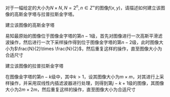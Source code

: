 对于一幅给定的大小为$N\times N,N=2^{n},n\in Z^{+}$的图像$f(x,y)$，请描述如何建立该图像的高斯金字塔与拉普拉斯金字塔。



建立该图像的高斯金字塔

易知最原始的图像位于图像金字塔的第$n-1$级，首先对图像进行一次高斯平滑滤波操作，然后进行一次下采样操作得到位于图像金字塔的第$n-2$级，此时图像大小为$\frac{N}{2}\times \frac{N}{2}$，然后重复这样的操作，直至图像大小为合适尺寸



建立该图像的拉普拉斯金字塔

在图像金字塔的第$n-k$级中，其中$k>1$，设其图像大小为$m\times m$，对其进行上采样操作，并采用双线性内插滤波器进行处理，则得到第$j-k+1$级的图像，其图像大小为$2m\times 2m$，然后重复这样的操作，直至图像大小为合适尺寸